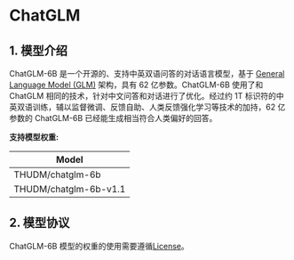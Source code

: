 # ChatGLM

## 1. 模型介绍

ChatGLM-6B 是一个开源的、支持中英双语问答的对话语言模型，基于 [General Language Model (GLM)](https://arxiv.org/abs/2103.10360) 架构，具有 62 亿参数。ChatGLM-6B 使用了和 ChatGLM 相同的技术，针对中文问答和对话进行了优化。经过约 1T 标识符的中英双语训练，辅以监督微调、反馈自助、人类反馈强化学习等技术的加持，62 亿参数的 ChatGLM-6B 已经能生成相当符合人类偏好的回答。

**支持模型权重:**

| Model                            |
|----------------------------------|
| THUDM/chatglm-6b                 |
| THUDM/chatglm-6b-v1.1            |

## 2. 模型协议

ChatGLM-6B 模型的权重的使用需要遵循[License](../../paddlenlp/transformers/chatglm/LICENSE)。
